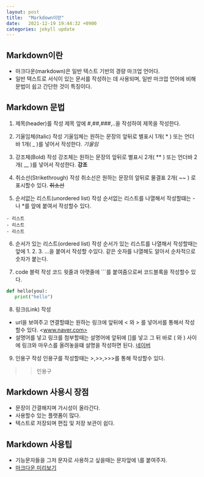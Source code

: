 ```yaml
---
layout: post
title:  "Markdown이란"
date:   2021-12-19 19:44:32 +0900
categories: jekyll update
---
```

## Markdown이란
- 마크다운(markdown)은 일반 텍스트 기반의 경량 마크업 언어다. 
- 일반 텍스트로 서식이 있는 문서를 작성하는 데 사용되며, 일반 마크업 언어에 비해 문법이 쉽고 간단한 것이 특징이다.

## Markdown 문법

1. 제목(header)를 작성
제목 앞에 #,##,###,..을 작성하여 제목을 작성한다. 

2. 기울임체(Italic) 작성
기울임체는 원하는 문장의 앞뒤로 별표시 1개( * ) 또는 언더바 1개( _ )를 넣어서 작성한다.
*기울임*

3. 강조체(Bold) 작성
강조체는 원하는 문장의 앞뒤로 별표시 2개( ** ) 또는 언더바 2개( __ )를 넣어서 작성한다.
**강조**

4. 취소선(Strikethrough) 작성
취소선은 원하는 문장의 앞뒤로 물결표 2개( ~~ ) 로 표시할수 있다.
 ~~취소선~~

5. 순서없는 리스트(unordered list) 작성
순서없는 리스트를 나열해서 작성할떄는 - 나 *를 앞에 붙여서 작성할수 있다.
```
- 리스트
- 리스트
- 리스트
```

6. 순서가 있는 리스트(ordered list) 작성
순서가 있는 리스트를 나열해서 작성할때는 앞에 1. 2. 3. ...을 붙여서 작성할 수있다.
같은 숫자를 나열해도 알아서 순차적으로 숫자가 붙는다.

7. code 블럭 작성
코드 윗줄과 아랫줄에 ```를 붙여줌으로써 코드블록을 작성할수 있다.
```python
def hello(you):
   print("hello")
```

8. 링크(Link) 작성
- url을 보여주고 연결할떄는 원하는 링크에 앞뒤에 \< 와 \> 를 넣어서를 통해서 작성할수 있다.
<www.naver.com>
- 설명어를 넣고 링크를 첨부할때는 설명어에 앞뒤에 []를 넣고 그 뒤 바로 \( 와 \) 사이에 링크와 마우스를 올려놓을떄 설명을 작성하면 된다.
[네이버](www.naver.com "클릭시 네이버로 이동됩니다.")

9. 인용구 작성
인용구를 작성할때는 >,>>,>>>를 통해  작성할수 있다.
>> 인용구

## Markdown 사용시 장점

- 문장이 간결해지며 가시성이 올라간다.
- 사용할수 있는 플랫폼이 많다.
- 텍스트로 저장되며 편집 및 저장 보관이 쉽다.

## Markdown 사용팁

- 기능문자들을 그저 문자로 사용하고 싶을때는 문자앞에 \를 붙여주자.
- [마크다운 미리보기](https://dillinger.io/ "마크다운 미리보기 사이트")